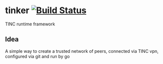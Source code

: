 # tinker [![Build Status](https://travis-ci.org/crisidev/tinker.svg)](https://travis-ci.org/crisidev/tinker)
TINC runtime framework

## Idea
A simple way to create a trusted network of peers, connected via TINC
vpn, configured via git and run by go

